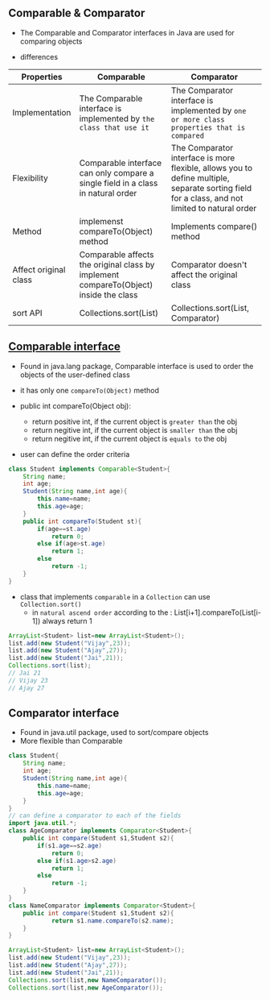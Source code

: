 ## Comparable & Comparator
 - The Comparable and Comparator interfaces in Java are used for comparing objects

- differences

|Properties| Comparable|Comparator |
|-|-|-|
|Implementation|The Comparable interface is implemented by `the class that use it`|The Comparator interface is implemented by `one or more class properties that is compared`|
|Flexibility| Comparable interface can only compare a single field in a class in natural order|The Comparator interface is more flexible, allows you to define multiple, separate sorting field for a class, and not limited to natural order|
|Method|implemenst compareTo(Object) method| Implements compare() method|
|Affect original class|Comparable affects the original class by implement compareTo(Object) inside the class|Comparator doesn't affect the original class|
|sort API|Collections.sort(List)|Collections.sort(List, Comparator)|
## [Comparable interface](https://docs.oracle.com/javase/8/docs/api/java/lang/Comparable.html)
- Found in java.lang package, Comparable interface is used to order the objects of the user-defined class
- it has only one `compareTo(Object)` method

- public int compareTo(Object obj):
    - return positive int, if the current object is `greater than` the obj
    - return negitive int, if the current object is `smaller than` the obj
    - return negitive int, if the current object is `equals to` the obj
- user can define the order criteria
```java
class Student implements Comparable<Student>{  
    String name;  
    int age;  
    Student(String name,int age){  
        this.name=name;  
        this.age=age;  
    }  
    public int compareTo(Student st){  
        if(age==st.age)  
            return 0;  
        else if(age>st.age)  
            return 1;  
        else  
            return -1;  
    }  
}  
```

- class that implements `comparable` in a `Collection` can use `Collection.sort()`
  - in `natural ascend order` according to the : List[i+1].compareTo(List[i-1]) always return 1
```java
ArrayList<Student> list=new ArrayList<Student>();  
list.add(new Student("Vijay",23));  
list.add(new Student("Ajay",27));  
list.add(new Student("Jai",21));  
Collections.sort(list);
// Jai 21
// Vijay 23
// Ajay 27
```
## Comparator interface
- Found in java.util package, used to sort/compare objects
- More flexible than Comparable


```java
class Student{  
    String name;  
    int age;  
    Student(String name,int age){  
        this.name=name;  
        this.age=age;  
    }  
}  
// can define a comparator to each of the fields
import java.util.*;  
class AgeComparator implements Comparator<Student>{  
    public int compare(Student s1,Student s2){  
        if(s1.age==s2.age)  
            return 0;  
        else if(s1.age>s2.age)  
            return 1;  
        else  
            return -1;  
    }  
}  
class NameComparator implements Comparator<Student>{  
    public int compare(Student s1,Student s2){  
            return s1.name.compareTo(s2.name);  
    }  
}

ArrayList<Student> list=new ArrayList<Student>();  
list.add(new Student("Vijay",23));  
list.add(new Student("Ajay",27));  
list.add(new Student("Jai",21));  
Collections.sort(list,new NameComparator()); 
Collections.sort(list,new AgeComparator()); 
```

